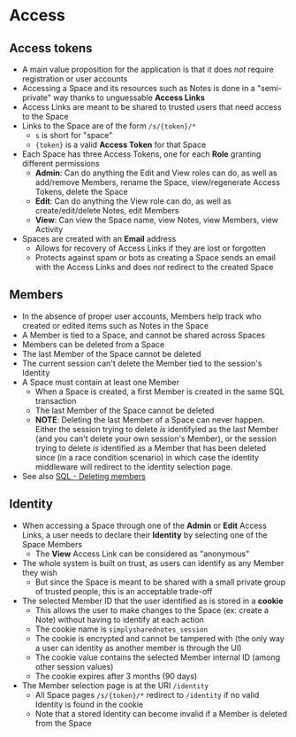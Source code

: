 # Access

## Access tokens

- A main value proposition for the application is that it does _not_ require registration or user accounts
- Accessing a Space and its resources such as Notes is done in a "semi-private" way thanks to unguessable **Access Links**
- Access Links are meant to be shared to trusted users that need access to the Space
- Links to the Space are of the form `/s/{token}/*`
  - `s` is short for "space"
  - `{token}` is a valid **Access Token** for that Space
- Each Space has three Access Tokens, one for each **Role** granting different permissions
  - **Admin**: Can do anything the Edit and View roles can do, as well as add/remove Members, rename the Space, view/regenerate Access Tokens, delete the Space
  - **Edit**: Can do anything the View role can do, as well as create/edit/delete Notes, edit Members
  - **View**: Can view the Space name, view Notes, view Members, view Activity
- Spaces are created with an **Email** address
  - Allows for recovery of Access Links if they are lost or forgotten
  - Protects against spam or bots as creating a Space sends an email with the Access Links and does _not_ redirect to the created Space

## Members

- In the absence of proper user accounts, Members help track who created or edited items such as Notes in the Space
- A Member is tied to a Space, and cannot be shared across Spaces
- Members can be deleted from a Space
- The last Member of the Space cannot be deleted
- The current session can't delete the Member tied to the session's Identity
- A Space must contain at least one Member
  - When a Space is created, a first Member is created in the same SQL transaction
  - The last Member of the Space cannot be deleted
  - **NOTE**: Deleting the last Member of a Space can never happen. Either the session trying to delete _is_ identifyied as the last Member (and you can't delete your own session's Member), or the session trying to delete _is_ identified as a Member that has been deleted since (in a race condition scenario) in which case the identity middleware will redirect to the identity selection page.
- See also [SQL - Deleting members](sql.md#deleting-members)

## Identity

- When accessing a Space through one of the **Admin** or **Edit** Access Links, a user needs to declare their **Identity** by selecting one of the Space Members
  - The **View** Access Link can be considered as "anonymous"
- The whole system is built on trust, as users can identify as any Member they wish
  - But since the Space is meant to be shared with a small private group of trusted people, this is an acceptable trade-off
- The selected Member ID that the user identified as is stored in a **cookie**
  - This allows the user to make changes to the Space (ex: create a Note) without having to identify at each action
  - The cookie name is `simplysharednotes_session`
  - The cookie is encrypted and cannot be tampered with (the only way a user can identity as another member is through the UI)
  - The cookie value contains the selected Member internal ID (among other session values)
  - The cookie expires after 3 months (90 days)
- The Member selection page is at the URI `/identity`
  - All Space pages `/s/{token}/*` redirect to `/identity` if no valid Identity is found in the cookie
  - Note that a stored Identity can become invalid if a Member is deleted from the Space
